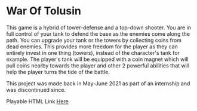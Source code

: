 # War Of Tolusin

This game is a hybrid of tower-defense and a top-down shooter. You are in full control of your tank to defend the base as the enemies come along the path. You can upgrade your tank or the towers by collecting coins from dead enemies. This provides more freedom for the player as they can entirely invest in one thing (towers), instead of the character's tank for example. The player's tank will be equipped with a coin magnet which will pull coins nearby towards the player and other 2 powerful abilities that will help the player turns the tide of the battle.

This project was made back in May-June 2021 as part of an internship and was discontinued since.

Playable HTML Link [Here](https://meangpu.github.io/InternProjectDME/WebBuild/index.html)
